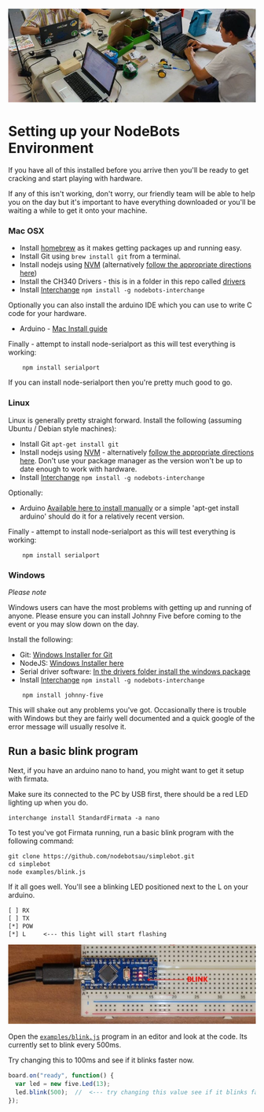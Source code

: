 ![setup.jpg](setup.jpg)

# Setting up your NodeBots Environment

If you have all of this installed before you arrive then you'll be ready to get
cracking and start playing with hardware.

If any of this isn't working, don't worry, our friendly team will be able to help
you on the day but it's important to have everything downloaded or you'll be
waiting a while to get it onto your machine.

### Mac OSX

* Install [homebrew](http://brew.sh/) as it makes getting packages up and running easy.
* Install Git using `brew install git` from a terminal.
* Install nodejs using [NVM](https://github.com/creationix/nvm) (alternatively
[follow the appropriate directions here](http://nodejs.org))
* Install the CH340 Drivers - this is in a folder in this repo called
[drivers](drivers/CH34x_Install_V1.3.pkg)
* Install [Interchange](https://github.com/johnny-five-io/nodebots-interchange)
`npm install -g nodebots-interchange`

Optionally you can also install the arduino IDE which you can use to write C
code for your hardware.

* Arduino - [Mac Install guide](http://arduino.cc/en/Guide/MacOSX)

Finally - attempt to install node-serialport as this will test everything is working:

```
	npm install serialport
```

If you can install node-serialport then you're pretty much good to go.

### Linux

Linux is generally pretty straight forward. Install the following (assuming Ubuntu / Debian style machines):

* Install Git `apt-get install git`
* Install nodejs using [NVM](https://github.com/creationix/nvm) - alternatively
[follow the appropriate directions here](http://nodejs.org). Don't use your
package manager as the version won't be up to date enough to work with hardware.
* Install [Interchange](https://github.com/johnny-five-io/nodebots-interchange)
`npm install -g nodebots-interchange`

Optionally:

* Arduino [Available here to install manually](http://playground.arduino.cc/Learning/Linux) or a simple 'apt-get install arduino' should do it for a relatively recent version.

Finally - attempt to install node-serialport as this will test everything is working:

```
	npm install serialport
```

### Windows

_Please note_

Windows users can have the most problems with getting up and running of anyone.
Please ensure you can install Johnny Five before coming to the event or you may
slow down on the day.


Install the following:

* Git: [Windows Installer for Git](https://git-scm.com/downloads)
* NodeJS: [Windows Installer here](http://nodejs.org/en/download/)
* Serial driver software: [In the drivers folder install the windows package](drivers/CH340%20windows.zip)
* Install [Interchange](https://github.com/johnny-five-io/nodebots-interchange)
`npm install -g nodebots-interchange`

```
    npm install johnny-five
```

This will shake out any problems you've got. Occasionally there is trouble with
Windows but they are fairly well documented and a quick google of the error
message will usually resolve it.

## Run a basic blink program

Next, if you have an arduino nano to hand, you might want to get it setup with firmata.

Make sure its connected to the PC by USB first, there should be a red LED lighting up when you do.

```
interchange install StandardFirmata -a nano 
```

To test you've got Firmata running, run a basic blink program with the following command: 

```
git clone https://github.com/nodebotsau/simplebot.git
cd simplebot
node examples/blink.js
```

If it all goes well. You'll see a blinking LED positioned next to the L on your arduino.

```
[ ] RX
[ ] TX
[*] POW 
[*] L     <--- this light will start flashing
```

![blink.jpg](blink.jpg)

Open the [`examples/blink.js`](https://github.com/nodebotsau/simplebot/blob/master/examples/blink.js) program in an editor and look at the code. Its currently set to blink every 500ms. 

Try changing this to 100ms and see if it blinks faster now.

```js
board.on("ready", function() {
  var led = new five.Led(13);
  led.blink(500);  //  <--- try changing this value see if it blinks faster/slower
});
```
